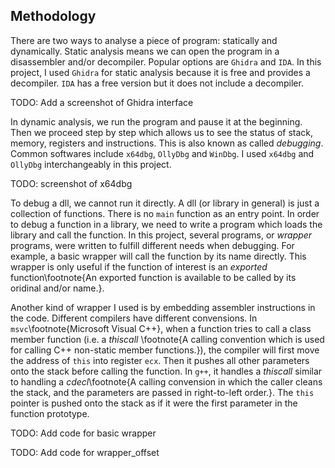 ## Methodology

There are two ways to analyse a piece of program: statically and dynamically. 
Static analysis means we can open the program in a disassembler and/or decompiler.
Popular options are `Ghidra` and `IDA`. In this project, I used `Ghidra` for
static analysis because it is free and provides a decompiler. `IDA` has a free
version but it does not include a decompiler.

TODO: Add a screenshot of Ghidra interface

In dynamic analysis, we run the program and pause it at the beginning. Then we
proceed step by step which allows us to see the status of stack, memory, registers 
and instructions. This is also known as called *debugging*. Common softwares include 
`x64dbg`, `OllyDbg` and `WinDbg`. I used `x64dbg` and `OllyDbg` interchangeably in 
this project. 

TODO: screenshot of x64dbg

To debug a dll, we cannot run it directly. A dll (or library in general) is just 
a collection of functions. There is no `main` function as an entry point. In order
to debug a function in a library, we need to write a program which loads the library
and call the function. In this project, several programs, or *wrapper* programs, 
were written to fulfill different needs when debugging. For example, a basic wrapper
will call the function by its name directly. This wrapper is only useful if the 
function of interest is an *exported* function\footnote{An exported function is 
available to be called by its oridinal and/or name.}.

Another kind of wrapper I used is by embedding assembler instructions in the code. 
Different compilers have different convensions. In `msvc`\footnote{Microsoft Visual 
C++}, when a function tries to call a class member function (i.e. a *thiscall*
\footnote{A calling convention which is used for calling C++ non-static member 
functions.}), the compiler will first move the address of `this` into register `ecx`. 
Then it pushes all other parameters onto the stack before calling the function. In 
`g++`, it handles a *thiscall* similar to handling a *cdecl*\footnote{A calling 
convension in which the caller cleans the stack, and the parameters are passed in 
right-to-left order.}. The `this` pointer is pushed onto the stack as if it were the
first parameter in the function prototype.

TODO: Add code for basic wrapper

TODO: Add code for wrapper_offset
